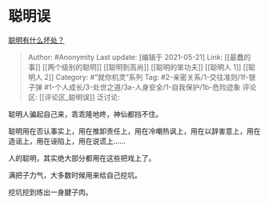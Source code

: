 # 聪明误
[聪明有什么坏处？](https://www.zhihu.com/question/29312685/answer/1063517468)

> Author: #Anonymity
> Last update: [编辑于 2021-05-21]
> Link: [[最蠢的事]] [[两个级别的聪明]] [[聪明到高尚]] [[聪明的笨功夫]] [[聪明人 1]] [[聪明人 2]]
> Category: #“就你机灵”系列
> Tag: #2-亲密关系/1-交往准则/1f-银子弹 #1-个人成长/3-处世之道/3a-人身安全/1-自我保护/1b-危险迹象
> 评论区: [[评论区_聪明误]]
> 泛讨论:

聪明人骗起自己来，乖乖隆地咚，神仙都挡不住。

聪明用在否认事实上，用在推卸责任上，用在冷嘲热讽上，用在以辞害意上，用在造谣上，用在诬陷上，用在说谎上……

人的聪明，其实绝大部分都用在这些把戏上了。

满把子力气，大多数时候用来给自己挖坑。

挖坑挖到练出一身腱子肉。
